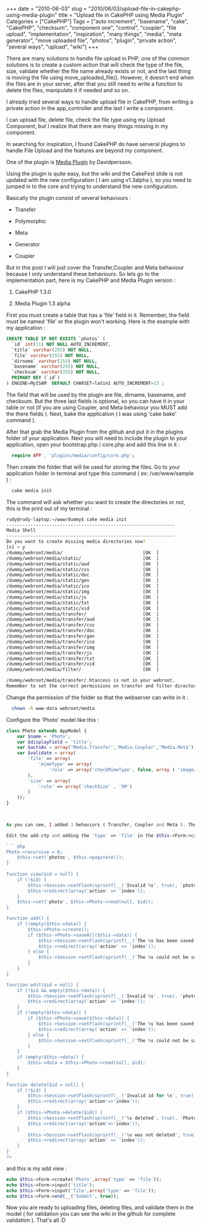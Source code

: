+++
date = "2010-06-03"
slug = "2010/06/03/upload-file-in-cakephp-using-media-plugin"
title = "Upload file in CakePHP using Media Plugin"
Categories = ["CakePHP"]
Tags = ["auto increment", "basename", "cake", "CakePHP", "checksum", "component one", "control", "coupler", "file upload", "implementation", "inspiration", "many things", "media", "meta generator", "move uploaded file", "photos", "plugin", "private action", "several ways", "upload", "wiki"]
+++

There are many solutions to handle file upload in PHP, one of the common solutions is to create a custom action that will check the type of the file, size, validate whether the file name already exists or not, and the last thing is moving the file using move_uploaded_file(). However, it doesn't end when the files are in your server, after that you still need to write a function to delete the files, manipulate it if needed and so on.

I already tried several ways to handle upload file in CakePHP, from writing a private action in the app_controller and the last I write a component. 

I can upload file, delete file, check the file type using my Upload Component, but I realize that there are many things missing in my component. 

In searching for inspiration, I found CakePHP do have serveral plugins to handle File Upload and the features are beyond my component.

One of the plugin is [Media Plugin](http://github.com/davidpersson/media) by Davidpersson.

Using the plugin is quite easy, but the wiki and the CakeFest slide is not updated with the new configuration ( I am using v1.3alpha ), so you need to jumped in to the core and trying to understand the new configuration.

Basically the plugin consist of several behaviours :
	
  * Transfer
	
  * Polymorphic
	
  * Meta
	
  * Generator
	
  * Coupler

But in this post I will just cover the Transfer,Coupler and Meta behaviour because I only understand these behaviours. So lets go to the implementation part, here is my CakePHP and Media Plugin version :
	
  1. CakePHP 1.3.0
	
  2. Media Plugin 1.3 alpha

First you must create a table that has a 'file' field in it. Remember, the field must be named 'file' or the plugin won't working. Here is the example with my application :

``` sql
CREATE TABLE IF NOT EXISTS `photos` (
  `id` int(11) NOT NULL AUTO_INCREMENT,
  `title` varchar(255) NOT NULL,
  `file` varchar(255) NOT NULL,
  `dirname` varchar(255) NOT NULL,
  `basename` varchar(255) NOT NULL,
  `checksum` varchar(255) NOT NULL,
  PRIMARY KEY (`id`)
) ENGINE=MyISAM  DEFAULT CHARSET=latin1 AUTO_INCREMENT=13 ;
```

The field that will be used by the plugin are file, dirname, basename, and checksum. But the three last fields is optional, so you can have it in your table or not (if you are using Coupler, and Meta behaviour you MUST add the there fields ). Next, bake the application ( I was using 'cake bake' command ).

After that grab the Media Plugin from the github and put it in the plugins folder of your application. Next you will need to include the plugin to your application, open your bootstrap.php / core.php and add this line in it :

``` php    
  require APP . 'plugins/media/config/core.php';
```

Then create the folder that will be used for storing the files. Go to your application folder in terminal and type this command ( ex: /var/www/sample ) :

``` bash    
  cake media init
```

The command will ask whether you want to create the directories or not, this is the print out of my terminal :

``` bash    
rudy@rudy-laptop:~/www/dummy$ cake media init
---------------------------------------------------------------
Media Shell
---------------------------------------------------------------
Do you want to create missing media directories now?
[n] > y
/dummy/webroot/media/                              [OK  ]
/dummy/webroot/media/static/                       [OK  ]
/dummy/webroot/media/static/aud                    [OK  ]
/dummy/webroot/media/static/css                    [OK  ]
/dummy/webroot/media/static/doc                    [OK  ]
/dummy/webroot/media/static/gen                    [OK  ]
/dummy/webroot/media/static/ico                    [OK  ]
/dummy/webroot/media/static/img                    [OK  ]
/dummy/webroot/media/static/js                     [OK  ]
/dummy/webroot/media/static/txt                    [OK  ]
/dummy/webroot/media/static/vid                    [OK  ]
/dummy/webroot/media/transfer/                     [OK  ]
/dummy/webroot/media/transfer/aud                  [OK  ]
/dummy/webroot/media/transfer/css                  [OK  ]
/dummy/webroot/media/transfer/doc                  [OK  ]
/dummy/webroot/media/transfer/gen                  [OK  ]
/dummy/webroot/media/transfer/ico                  [OK  ]
/dummy/webroot/media/transfer/img                  [OK  ]
/dummy/webroot/media/transfer/js                   [OK  ]
/dummy/webroot/media/transfer/txt                  [OK  ]
/dummy/webroot/media/transfer/vid                  [OK  ]
/dummy/webroot/media/filter/                       [OK  ]

/dummy/webroot/media/transfer/.htaccess is not in your webroot.
Remember to set the correct permissions on transfer and filter directory.
```

Change the permission of the folder so that the webserver can write in it :
    
``` bash
  chown -R www-data webroot/media
```

Configure the 'Photo' model like this :
    
``` php
class Photo extends AppModel {
    var $name = 'Photo';
    var $displayField = 'title';
    var $actsAs = array('Media.Transfer','Media.Coupler','Media.Meta');
    var $validate = array(
        'file' => array(
            'mimeType' => array(
                'rule' => array('checkMimeType', false, array ( 'image/jpeg', 'image/png'))
        ),
        'size' => array(
            'rule' => array('checkSize' , '5M')
        )
    ));
}
    


As you can see, I added 3 behaviors ( Transfer, Coupler and Meta ). The transfer behavior is used for uploading, moving and validating the file. The coupler is for deleting the file ( it will automatically delete the file if you delete a record associated with it and also will automatically add the value in dirname and basename ), the last thing that it will do is adding the meta description to the table ( checksum ).

Edit the add.ctp and adding the 'type' => 'file' in the $this->Form->create and the $this->Form->input('file') so the form can handle file upload. In the controller you don't need to change anything because the behavior automatically handle the validation, the path and moving the file. this is my controller :

``` php 
Photo->recursive = 0;
    $this->set('photos', $this->paginate());
}
    
function view($id = null) {
    if (!$id) {
        $this->Session->setFlash(sprintf(__('Invalid %s', true), 'photo'));
        $this->redirect(array('action' => 'index'));
    }
    $this->set('photo', $this->Photo->read(null, $id));
}

function add() {
    if (!empty($this->data)) {
        $this->Photo->create();
        if ($this->Photo->saveAll($this->data)) {
            $this->Session->setFlash(sprintf(__('The %s has been saved', true), 'photo'));
            $this->redirect(array('action' => 'index'));
        } else {
            $this->Session->setFlash(sprintf(__('The %s could not be saved. Please, try again.', true), 'photo'));
        }
    }
}

function edit($id = null) {
    if (!$id && empty($this->data)) {
        $this->Session->setFlash(sprintf(__('Invalid %s', true), 'photo'));
        $this->redirect(array('action' => 'index'));
    }
    if (!empty($this->data)) {
        if ($this->Photo->save($this->data)) {
            $this->Session->setFlash(sprintf(__('The %s has been saved', true), 'photo'));
            $this->redirect(array('action' => 'index'));
        } else {
            $this->Session->setFlash(sprintf(__('The %s could not be saved. Please, try again.', true), 'photo'));
        }
    }
    if (empty($this->data)) {
        $this->data = $this->Photo->read(null, $id);
    }
}

function delete($id = null) {
    if (!$id) {
        $this->Session->setFlash(sprintf(__('Invalid id for %s', true), 'photo'));
        $this->redirect(array('action'=>'index'));
    }
    if ($this->Photo->delete($id)) {
        $this->Session->setFlash(sprintf(__('%s deleted', true), 'Photo'));
        $this->redirect(array('action'=>'index'));
    }
        $this->Session->setFlash(sprintf(__('%s was not deleted', true), 'Photo'));
        $this->redirect(array('action' => 'index'));
    }
}
?>
```
    
and this is my add view :

``` php
echo $this->Form->create('Photo',array('type' => 'file'));
echo $this->Form->input('title');
echo $this->Form->input('file',array('type' => 'file'));
echo $this->Form->end(__('Submit', true));
```

Now you are ready to uploading files, deleting files, and validate them in the model ( for validation you can see the wiki in the github for complete validation ). That's all :D
